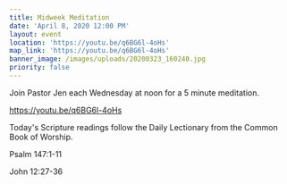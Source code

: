 ```yaml
---
title: Midweek Meditation
date: 'April 8, 2020 12:00 PM'
layout: event
location: 'https://youtu.be/q6BG6l-4oHs'
map_link: 'https://youtu.be/q6BG6l-4oHs'
banner_image: /images/uploads/20200323_160240.jpg
priority: false
---
```

Join Pastor Jen each Wednesday at noon for a 5 minute meditation.

https://youtu.be/q6BG6l-4oHs

Today's Scripture readings follow the Daily Lectionary from the Common Book of Worship.

Psalm 147:1-11

John 12:27-36